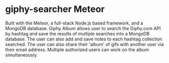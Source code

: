 # giphy-searcher Meteor
Built with the Meteor, a full-stack Node.js based framework, and a MongoDB database. Giphy Album allows user to search the Giphy.com API by hashtag and save the results of multiple searches into a MongoDB database.  The user can also add and save notes to each hashtag collection searched.  The user can also share their 'album' of gifs with another user via their email address. Multiple authorized users can work on the album simultaneously.
